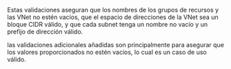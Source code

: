 Estas validaciones aseguran que los nombres de los grupos de recursos y las VNet no estén vacíos, que el espacio de direcciones de la VNet sea un bloque CIDR válido, y que cada subnet tenga un nombre no vacío y un prefijo de dirección válido.

 las validaciones adicionales añadidas son principalmente para asegurar que los valores proporcionados no estén vacíos, lo cual es un caso de uso válido.